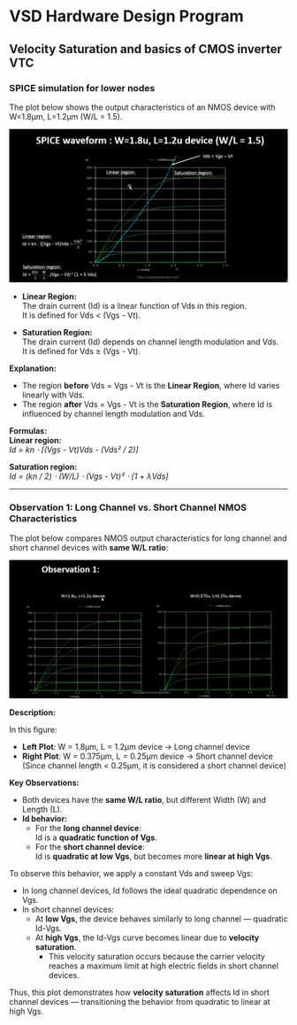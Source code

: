 # VSD Hardware Design Program

## Velocity Saturation and basics of CMOS inverter VTC

### SPICE simulation for lower nodes

The plot below shows the output characteristics of an NMOS device with W=1.8μm, L=1.2μm (W/L = 1.5).

![Alt Text](Images/1.png)

- **Linear Region:**  
  The drain current (Id) is a linear function of Vds in this region.  
  It is defined for Vds < (Vgs - Vt).

- **Saturation Region:**  
  The drain current (Id) depends on channel length modulation and Vds.  
  It is defined for Vds ≥ (Vgs - Vt).

**Explanation:**  
- The region **before** Vds = Vgs - Vt is the **Linear Region**, where Id varies linearly with Vds.  
- The region **after** Vds = Vgs - Vt is the **Saturation Region**, where Id is influenced by channel length modulation and Vds.

**Formulas:**  
**Linear region:**  
_Id = kn ⋅ [(Vgs - Vt)Vds - (Vds² / 2)]_

**Saturation region:**  
_Id = (kn / 2) ⋅ (W/L) ⋅ (Vgs - Vt)² ⋅ [1 + λVds]_

---

### Observation 1: Long Channel vs. Short Channel NMOS Characteristics

The plot below compares NMOS output characteristics for long channel and short channel devices with **same W/L ratio**:

![Alt Text](Images/2.png)

**Description:**

In this figure:

- **Left Plot**: W = 1.8μm, L = 1.2μm device → Long channel device
- **Right Plot**: W = 0.375μm, L = 0.25μm device → Short channel device  
  (Since channel length < 0.25μm, it is considered a short channel device)

**Key Observations:**

- Both devices have the **same W/L ratio**, but different Width (W) and Length (L).
- **Id behavior:**
  - For the **long channel device**:  
    Id is a **quadratic function of Vgs**.
  - For the **short channel device**:  
    Id is **quadratic at low Vgs**, but becomes more **linear at high Vgs**.

To observe this behavior, we apply a constant Vds and sweep Vgs:

- In long channel devices, Id follows the ideal quadratic dependence on Vgs.
- In short channel devices:
  - At **low Vgs**, the device behaves similarly to long channel — quadratic Id-Vgs.
  - At **high Vgs**, the Id-Vgs curve becomes linear due to **velocity saturation**.
    - This velocity saturation occurs because the carrier velocity reaches a maximum limit at high electric fields in short channel devices.

Thus, this plot demonstrates how **velocity saturation** affects Id in short channel devices — transitioning the behavior from quadratic to linear at high Vgs.


